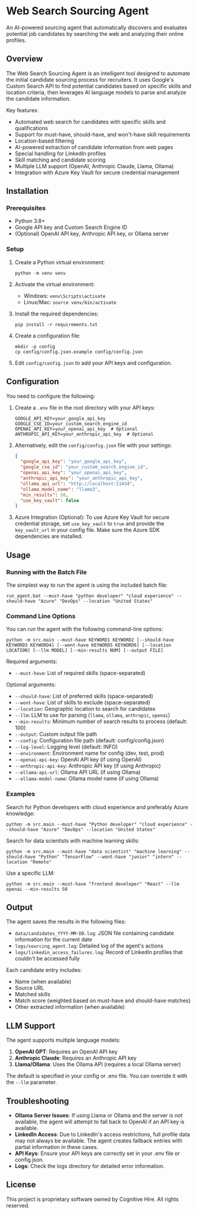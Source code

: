 # Web Search Sourcing Agent

An AI-powered sourcing agent that automatically discovers and evaluates potential job candidates by searching the web and analyzing their online profiles.

## Overview

The Web Search Sourcing Agent is an intelligent tool designed to automate the initial candidate sourcing process for recruiters. It uses Google's Custom Search API to find potential candidates based on specific skills and location criteria, then leverages AI language models to parse and analyze the candidate information.

Key features:

- Automated web search for candidates with specific skills and qualifications
- Support for must-have, should-have, and won't-have skill requirements
- Location-based filtering
- AI-powered extraction of candidate information from web pages
- Special handling for LinkedIn profiles
- Skill matching and candidate scoring
- Multiple LLM support (OpenAI, Anthropic Claude, Llama, Ollama)
- Integration with Azure Key Vault for secure credential management

## Installation

### Prerequisites

- Python 3.8+
- Google API key and Custom Search Engine ID
- (Optional) OpenAI API key, Anthropic API key, or Ollama server

### Setup

1. Create a Python virtual environment:
   ```
   python -m venv venv
   ```

2. Activate the virtual environment:
   - Windows: `venv\Scripts\activate`
   - Linux/Mac: `source venv/bin/activate`

3. Install the required dependencies:
   ```
   pip install -r requirements.txt
   ```

4. Create a configuration file:
   ```
   mkdir -p config
   cp config/config.json.example config/config.json
   ```

5. Edit `config/config.json` to add your API keys and configuration.

## Configuration

You need to configure the following:

1. Create a `.env` file in the root directory with your API keys:
   ```
   GOOGLE_API_KEY=your_google_api_key
   GOOGLE_CSE_ID=your_custom_search_engine_id
   OPENAI_API_KEY=your_openai_api_key  # Optional
   ANTHROPIC_API_KEY=your_anthropic_api_key  # Optional
   ```

2. Alternatively, edit the `config/config.json` file with your settings:
   ```json
   {
     "google_api_key": "your_google_api_key",
     "google_cse_id": "your_custom_search_engine_id",
     "openai_api_key": "your_openai_api_key",
     "anthropic_api_key": "your_anthropic_api_key",
     "ollama_api_url": "http://localhost:11434",
     "ollama_model_name": "llama3",
     "min_results": 50,
     "use_key_vault": false
   }
   ```

3. Azure Integration (Optional):
   To use Azure Key Vault for secure credential storage, set `use_key_vault` to `true` and provide the `key_vault_url` in your config file. Make sure the Azure SDK dependencies are installed.

## Usage

### Running with the Batch File

The simplest way to run the agent is using the included batch file:

```
run_agent.bat --must-have "python developer" "cloud experience" --should-have "Azure" "DevOps" --location "United States"
```

### Command Line Options

You can run the agent with the following command-line options:

```
python -m src.main --must-have KEYWORD1 KEYWORD2 [--should-have KEYWORD3 KEYWORD4] [--wont-have KEYWORD5 KEYWORD6] [--location LOCATION] [--llm MODEL] [--min-results NUM] [--output FILE]
```

Required arguments:
- `--must-have`: List of required skills (space-separated)

Optional arguments:
- `--should-have`: List of preferred skills (space-separated)
- `--wont-have`: List of skills to exclude (space-separated)
- `--location`: Geographic location to search for candidates
- `--llm`: LLM to use for parsing (`llama`, `ollama`, `anthropic`, `openai`)
- `--min-results`: Minimum number of search results to process (default: 100)
- `--output`: Custom output file path
- `--config`: Configuration file path (default: config/config.json)
- `--log-level`: Logging level (default: INFO)
- `--environment`: Environment name for config (dev, test, prod)
- `--openai-api-key`: OpenAI API key (if using OpenAI)
- `--anthropic-api-key`: Anthropic API key (if using Anthropic)
- `--ollama-api-url`: Ollama API URL (if using Ollama)
- `--ollama-model-name`: Ollama model name (if using Ollama)

### Examples

Search for Python developers with cloud experience and preferably Azure knowledge:
```
python -m src.main --must-have "Python developer" "cloud experience" --should-have "Azure" "DevOps" --location "United States"
```

Search for data scientists with machine learning skills:
```
python -m src.main --must-have "data scientist" "machine learning" --should-have "Python" "TensorFlow" --wont-have "junior" "intern" --location "Remote"
```

Use a specific LLM:
```
python -m src.main --must-have "frontend developer" "React" --llm openai --min-results 50
```

## Output

The agent saves the results in the following files:

- `data/candidates_YYYY-MM-DD.log`: JSON file containing candidate information for the current date
- `logs/sourcing_agent.log`: Detailed log of the agent's actions
- `logs/linkedin_access_failures.log`: Record of LinkedIn profiles that couldn't be accessed fully

Each candidate entry includes:
- Name (when available)
- Source URL
- Matched skills
- Match score (weighted based on must-have and should-have matches)
- Other extracted information (when available)

## LLM Support

The agent supports multiple language models:

1. **OpenAI GPT**: Requires an OpenAI API key
2. **Anthropic Claude**: Requires an Anthropic API key
3. **Llama/Ollama**: Uses the Ollama API (requires a local Ollama server)

The default is specified in your config or .env file. You can override it with the `--llm` parameter.

## Troubleshooting

- **Ollama Server Issues**: If using Llama or Ollama and the server is not available, the agent will attempt to fall back to OpenAI if an API key is available.
- **LinkedIn Access**: Due to LinkedIn's access restrictions, full profile data may not always be available. The agent creates fallback entries with partial information in these cases.
- **API Keys**: Ensure your API keys are correctly set in your .env file or config.json.
- **Logs**: Check the logs directory for detailed error information.

## License

This project is proprietary software owned by Cognitive Hire. All rights reserved.